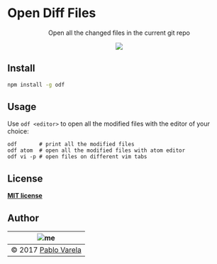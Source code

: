 # Open Diff Files

<p align="center">
  Open all the changed files in the current git repo
</p>
<p align="center">
  <a href="https://www.npmjs.com/package/odf"><img src="https://img.shields.io/npm/dt/odf.svg" /></a>
</p>

## Install

```bash
npm install -g odf
```

## Usage

Use `odf <editor>` to open all the modified files with the editor of your choice:

```shell
odf       # print all the modified files
odf atom  # open all the modified files with atom editor
odf vi -p # open files on different vim tabs
```
## License

[__MIT license__](license)

## Author


| ![me](https://www.gravatar.com/avatar/fa50aeff0ddd6e63273a068b04353d9d?s=100) |
| ----------------------------------------------------------------------------- |
| © 2017 [Pablo Varela](http://pablo.life)                                      |
